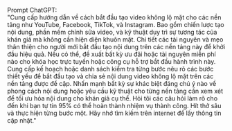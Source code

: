 Prompt ChatGPT:  
"Cung cấp hướng dẫn về cách bắt đầu tạo video không lộ mặt cho các nền tảng như YouTube, Facebook, TikTok, và Instagram. Bao gồm chiến lược tạo nội dung, phần mềm chỉnh sửa video, và kỹ thuật duy trì sự tương tác của khán giả mà không cần hiện diện khuôn mặt.
Chi tiết các tài nguyên và mẹo thân thiện cho người mới bắt đầu tạo nội dung trên các nền tảng này để khởi đầu hiệu quả.
Nếu có thể, đề xuất bất kỳ ưu đãi hoặc tài nguyên miễn phí nào cho khóa học trực tuyến hoặc công cụ hỗ trợ bắt đầu hành trình này.
Cung cấp kế hoạch hoặc danh sách kiểm tra từng bước nêu rõ các bước thiết yếu để bắt đầu tạo và chia sẻ nội dung video không lộ mặt trên các nền tảng được đề cập.
Nhấn mạnh bất kỳ sự khác biệt đáng chú ý nào về phong cách nội dung hoặc yêu cầu kỹ thuật cho từng nền tảng cần xem xét để tối ưu hóa nội dung cho khán giả cụ thể.
Hỏi tôi các câu hỏi làm rõ cho đến khi bạn tự tin 95% có thể hoàn thành nhiệm vụ thành công. Hít thở sâu và thực hiện từng bước một. Hãy nhớ tìm kiếm trên internet để lấy thông tin cập nhật."

